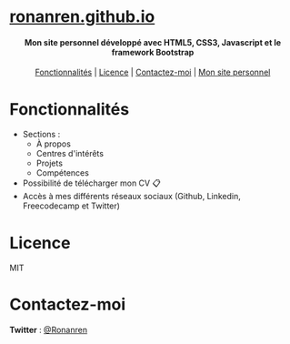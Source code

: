 # <a href="https://ronanren.github.io" target="_blank">ronanren.github.io</a>

<h4 align="center">Mon site personnel développé avec HTML5, CSS3, Javascript et le framework Bootstrap</h4>

<p align="center">
  <a href="#Fonctionnalités">Fonctionnalités</a> |
  <a href="#Licence">Licence</a> |
  <a href="#Contactez-moi">Contactez-moi</a> |
  <a href="https://ronanren.github.io" target="_blank">Mon site personnel</a> 
</p>

# Fonctionnalités

- Sections :
  - À propos
  - Centres d'intérêts
  - Projets
  - Compétences
- Possibilité de télécharger mon CV 📋
- Accès à mes différents réseaux sociaux (Github, Linkedin, Freecodecamp et Twitter)

# Licence

MIT

# Contactez-moi

**Twitter** : <a href="https://twitter.com/Ronanren" target="_blank">@Ronanren</a>
